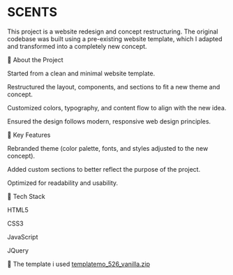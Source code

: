 # SCENTS
This project is a website redesign and concept restructuring. The original codebase was built using a pre-existing website template, which I adapted and transformed into a completely new concept.

🔹 About the Project

Started from a clean and minimal website template.

Restructured the layout, components, and sections to fit a new theme and concept.

Customized colors, typography, and content flow to align with the new idea.

Ensured the design follows modern, responsive web design principles.

🔹 Key Features

Rebranded theme (color palette, fonts, and styles adjusted to the new concept).

Added custom sections to better reflect the purpose of the project.

Optimized for readability and usability.

🔹 Tech Stack

HTML5

CSS3

JavaScript

JQuery




🔹 The template i used 
[templatemo_526_vanilla.zip](https://github.com/user-attachments/files/22122581/templatemo_526_vanilla.zip)
